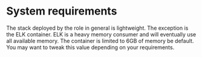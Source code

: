 # System requirements

The stack deployed by the role in general is lightweight. The exception is the ELK container. ELK is a heavy memory consumer and will eventually use all available memory. The container is limited to 6GB of memory be default. You may want to tweak this value depending on your requirements.&#x20;
